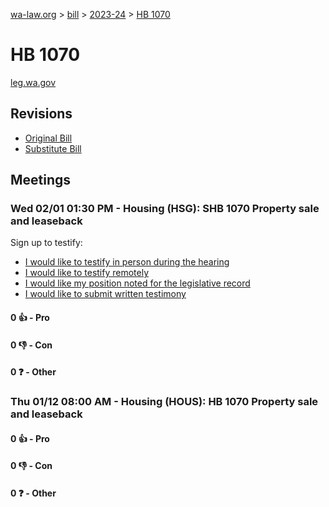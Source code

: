 [wa-law.org](/) > [bill](/bill/) > [2023-24](/bill/2023-24/) > [HB 1070](/bill/2023-24/hb/1070/)

# HB 1070
[leg.wa.gov](https://app.leg.wa.gov/billsummary?BillNumber=1070&Year=2023&Initiative=false)

## Revisions
* [Original Bill](1/)
* [Substitute Bill](S/)

## Meetings
### Wed 02/01 01:30 PM - Housing (HSG): SHB 1070 Property sale and leaseback
Sign up to testify:
* [I would like to testify in person during the hearing](https://app.leg.wa.gov/csi/Testifier/Add?chamber=House&mId=30583&aId=150573&caId=21056&tId=1)
* [I would like to testify remotely](https://app.leg.wa.gov/csi/Testifier/Add?chamber=House&mId=30583&aId=150573&caId=21056&tId=2)
* [I would like my position noted for the legislative record](https://app.leg.wa.gov/csi/Testifier/Add?chamber=House&mId=30583&aId=150573&caId=21056&tId=3)
* [I would like to submit written testimony](https://app.leg.wa.gov/csi/Testifier/Add?chamber=House&mId=30583&aId=150573&caId=21056&tId=4)

#### 0 👍 - Pro

#### 0 👎 - Con

#### 0 ❓ - Other

### Thu 01/12 08:00 AM - Housing (HOUS): HB 1070 Property sale and leaseback
#### 0 👍 - Pro

#### 0 👎 - Con

#### 0 ❓ - Other
